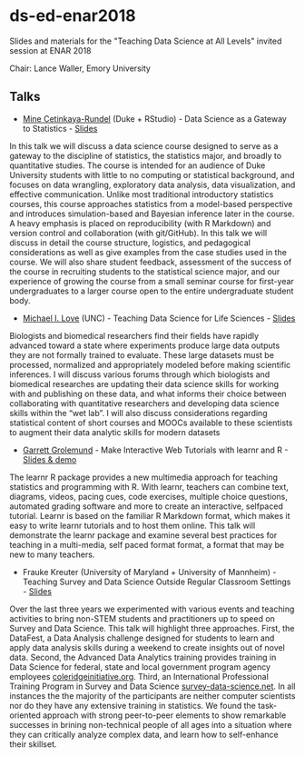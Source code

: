 # ds-ed-enar2018

Slides and materials for the "Teaching Data Science at All Levels" invited session at ENAR 2018

Chair: Lance Waller, Emory University

## Talks

- [Mine Cetinkaya-Rundel](https://github.com/mine-cetinkaya-rundel/) (Duke + RStudio) - Data Science as a Gateway to Statistics - [Slides](/slides/ds-gateway.pdf)

In this talk we will discuss a data science course designed to
serve as a gateway to the discipline of statistics, the statistics
major, and broadly to quantitative studies. The course is
intended for an audience of Duke University students with little
to no computing or statistical background, and focuses on
data wrangling, exploratory data analysis, data visualization,
and effective communication. Unlike most traditional introductory
statistics courses, this course approaches statistics
from a model-based perspective and introduces simulation-based
and Bayesian inference later in the course. A heavy
emphasis is placed on reproducibility (with R Markdown) and
version control and collaboration (with git/GitHub). In this
talk we will discuss in detail the course structure, logistics,
and pedagogical considerations as well as give examples
from the case studies used in the course. We will also share
student feedback, assessment of the success of the course
in recruiting students to the statistical science major, and
our experience of growing the course from a small seminar
course for first-year undergraduates to a larger course open to
the entire undergraduate student body.

- [Michael I. Love](https://github.com/mikelove) (UNC) - Teaching Data Science for Life Sciences - [Slides](https://goo.gl/5s2HXL)

Biologists and biomedical researchers find their fields have
rapidly advanced toward a state where experiments produce
large data outputs they are not formally trained to evaluate.
These large datasets must be processed, normalized and
appropriately modeled before making scientific inferences.
I will discuss various forums through which biologists and 
biomedical researches are updating their data science skills
for working with and publishing on these data, and what
informs their choice between collaborating with quantitative
researchers and developing data science skills within
the “wet lab”. I will also discuss considerations regarding
statistical content of short courses and MOOCs available
to these scientists to augment their data analytic skills for
modern datasets

- [Garrett Grolemund](https://github.com/garrettgman) - Make Interactive Web Tutorials with learnr and R - [Slides & demo](https://vimeo.com/261761874)

The learnr R package provides a new multimedia approach
for teaching statistics and programming with R. With learnr,
teachers can combine text, diagrams, videos, pacing cues,
code exercises, multiple choice questions, automated
grading software and more to create an interactive, selfpaced
tutorial. Learnr is based on the familiar R Markdown
format, which makes it easy to write learnr tutorials and
to host them online. This talk will demonstrate the learnr
package and examine several best practices for teaching in
a multi-media, self paced format format, a format that may
be new to many teachers.

- Frauke Kreuter (University of Maryland + University of Mannheim) - Teaching Survey and Data Science Outside Regular Classroom Settings - [Slides](/slides/Kreuter_ENAR_03252018.pdf)

Over the last three years we experimented with various
events and teaching activities to bring non-STEM students
and practitioners up to speed on Survey and Data
Science. This talk will highlight three approaches. First, the
DataFest, a Data Analysis challenge designed for students
to learn and apply data analysis skills during a weekend
to create insights out of novel data. Second, the Advanced
Data Analytics training provides training in Data Science 
for federal, state and local government program agency
employees [coleridgeinitiative.org](http://coleridgeinitiative.org/). Third, an
International Professional Training Program in Survey and
Data Science [survey-data-science.net](http://survey-data-science.net/). In all
instances the the majority of the participants are neither
computer scientists nor do they have any extensive training
in statistics. We found the task-oriented approach with
strong peer-to-peer elements to show remarkable successes
in brining non-technical people of all ages into a situation
where they can critically analyze complex data, and learn
how to self-enhance their skillset.
